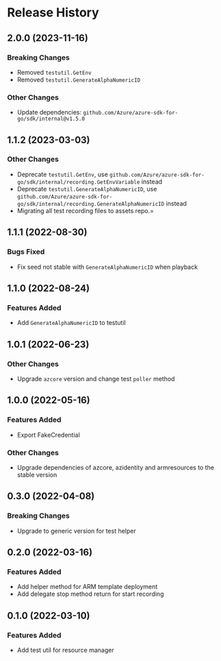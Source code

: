 # Release History

## 2.0.0 (2023-11-16)

### Breaking Changes
* Removed `testutil.GetEnv`
* Removed `testutil.GenerateAlphaNumericID`

### Other Changes
* Update dependencies: `github.com/Azure/azure-sdk-for-go/sdk/internal@v1.5.0`

## 1.1.2 (2023-03-03)

### Other Changes
* Deprecate `testutil.GetEnv`, use `github.com/Azure/azure-sdk-for-go/sdk/internal/recording.GetEnvVariable` instead
* Deprecate `testutil.GenerateAlphaNumericID`, use `github.com/Azure/azure-sdk-for-go/sdk/internal/recording.GenerateAlphaNumericID` instead
* Migrating all test recording files to assets repo.=

## 1.1.1 (2022-08-30)

### Bugs Fixed
* Fix seed not stable with `GenerateAlphaNumericID` when playback

## 1.1.0 (2022-08-24)

### Features Added
* Add `GenerateAlphaNumericID` to testutil

## 1.0.1 (2022-06-23)

### Other Changes
* Upgrade `azcore` version and change test `poller` method

## 1.0.0 (2022-05-16)

### Features Added
* Export FakeCredential

### Other Changes
* Upgrade dependencies of azcore, azidentity and armresources to the stable version

## 0.3.0 (2022-04-08)

### Breaking Changes
* Upgrade to generic version for test helper

## 0.2.0 (2022-03-16)

### Features Added
* Add helper method for ARM template deployment
* Add delegate stop method return for start recording

## 0.1.0 (2022-03-10)

### Features Added
* Add test util for resource manager

